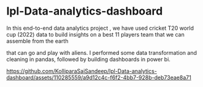 
# Ipl-Data-analytics-dashboard


In this end-to-end data analytics project , we have used cricket T20 world cup (2022) data to build insights on a best 11 players team that we can assemble from the earth 

that can go and play with aliens. I  performed some data transformation and cleaning in pandas, followed by building dashboards in power bi.
    

https://github.com/KolliparaSaiSandeep/Ipl-Data-analytics-dashboard/assets/110285559/a9d12c4c-f6f2-4bb7-928b-deb73eae8a71


